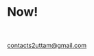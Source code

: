 <h1>Now!</h1>
</br>
</br>
<a href=mailto:contacts2uttam@gmail.com>contacts2uttam@gmail.com</a>
</br>
</br>
<!---
vermauttam/vermauttam is a ✨ special ✨ repository because its `README.md` (this file) appears on your GitHub profile.
You can click the Preview link to take a look at your changes.
--->
